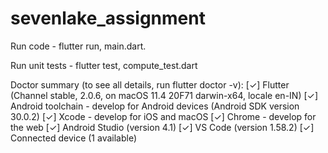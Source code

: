 # sevenlake_assignment

Run code - flutter run, main.dart.

Run unit tests - flutter test, compute_test.dart 


Doctor summary (to see all details, run flutter doctor -v):
[✓] Flutter (Channel stable, 2.0.6, on macOS 11.4 20F71 darwin-x64, locale en-IN)
[✓] Android toolchain - develop for Android devices (Android SDK version 30.0.2)
[✓] Xcode - develop for iOS and macOS
[✓] Chrome - develop for the web
[✓] Android Studio (version 4.1)
[✓] VS Code (version 1.58.2)
[✓] Connected device (1 available)



